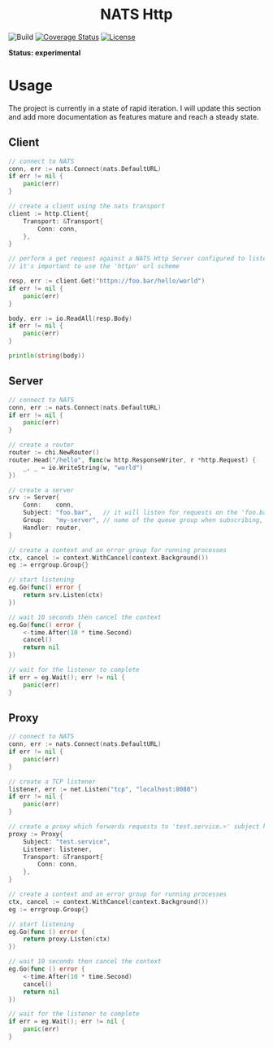 <h1 align="center"> 
  <br>
  NATS Http
  <br> 
</h1>

![Build](https://github.com/brianmcgee/nats.http/actions/workflows/ci.yaml/badge.svg)
[![Coverage Status](https://coveralls.io/repos/github/brianmcgee/nats.http/badge.svg)](https://coveralls.io/github/brianmcgee/nats.http)
[![License](https://img.shields.io/badge/License-MIT-blue.svg)](https://opensource.org/licenses/Apache-2.0)

**Status: experimental**

# Usage

The project is currently in a state of rapid iteration. I will update this section and add more documentation as features
mature and reach a steady state.

## Client

```go
// connect to NATS
conn, err := nats.Connect(nats.DefaultURL)
if err != nil {
    panic(err)
}

// create a client using the nats transport
client := http.Client{
    Transport: &Transport{
        Conn: conn,
    },
}

// perform a get request against a NATS Http Server configured to listen on the 'foo.bar.>' subject hierarchy
// it's important to use the 'httpn' url scheme

resp, err := client.Get("httpn://foo.bar/hello/world")
if err != nil {
    panic(err)
}

body, err := io.ReadAll(resp.Body)
if err != nil {
    panic(err)
}

println(string(body))
```

## Server

```go
// connect to NATS
conn, err := nats.Connect(nats.DefaultURL)
if err != nil {
    panic(err)
}

// create a router
router := chi.NewRouter()
router.Head("/hello", func(w http.ResponseWriter, r *http.Request) {
    _, _ = io.WriteString(w, "world")
})

// create a server
srv := Server{
    Conn:    conn,
    Subject: "foo.bar",   // it will listen for requests on the 'foo.bar.>' subject hierarchy
    Group:   "my-server", // name of the queue group when subscribing, used for load balancing
    Handler: router,
}

// create a context and an error group for running processes
ctx, cancel := context.WithCancel(context.Background())
eg := errgroup.Group{}

// start listening
eg.Go(func() error {
    return srv.Listen(ctx)
})

// wait 10 seconds then cancel the context
eg.Go(func() error {
    <-time.After(10 * time.Second)
    cancel()
    return nil
})

// wait for the listener to complete
if err = eg.Wait(); err != nil {
    panic(err)
}
```

## Proxy

```go
// connect to NATS
conn, err := nats.Connect(nats.DefaultURL)
if err != nil {
    panic(err)
}

// create a TCP listener
listener, err := net.Listen("tcp", "localhost:8080")
if err != nil {
    panic(err)
}

// create a proxy which forwards requests to 'test.service.>' subject hierarchy
proxy := Proxy{
    Subject: "test.service",
    Listener: listener,
    Transport: &Transport{
        Conn: conn,
    },
}

// create a context and an error group for running processes
ctx, cancel := context.WithCancel(context.Background())
eg := errgroup.Group{}

// start listening
eg.Go(func () error {
    return proxy.Listen(ctx)
})

// wait 10 seconds then cancel the context
eg.Go(func () error {
    <-time.After(10 * time.Second)
    cancel()
    return nil
})

// wait for the listener to complete
if err = eg.Wait(); err != nil {
    panic(err)
}

```

